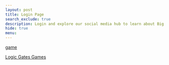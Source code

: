```yaml
---
layout: post
title: Login Page
search_exclude: true
description: Login and explore our social media hub to learn about Big Idead 2 about binary
hide: true
menu:   
---
```


<a href="{{site.baseurl}}/binaryGame">game</a>

<a href="{{site.baseurl}}/logicgame">Logic Gates Games</a>
